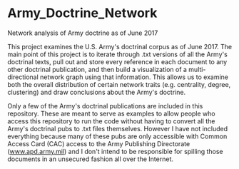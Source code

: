 # Army_Doctrine_Network
Network analysis of Army doctrine as of June 2017

This project examines the U.S. Army's doctrinal corpus as of June 2017. The main point of this project
is to iterate through .txt versions of all the Army's doctrinal texts, pull out and store every reference in each
document to any other doctrinal publication, and then build a visualization of a multi-directional network
graph using that information. This allows us to examine both the overall distribution of certain network traits
(e.g. centrality, degree, clustering) and draw conclusions about the Army's doctrine.

Only a few of the Army's doctrinal publications are included in this repository. These are meant to serve as 
examples to allow people who access this repository to run the code without having to convert all the Army's
doctrinal pubs to .txt files themselves. However I have not included everything because many of these pubs
are only accessible with Common Access Card (CAC) access to the Army Publishing Directorate (www.apd.army.mil) and I don't intend
to be responsible for spilling those documents in an unsecured fashion all over the Internet.
